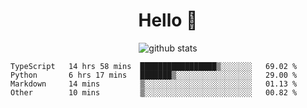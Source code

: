 <h1 align="center">Hello 👋 </h3>

<p align="center">
  <img src="https://github-readme-stats.vercel.app/api?username=syeehyn&hide=stars,prs,issues,contribs&count_private=true&hide_title=true" alt="github stats" />
</p>

<!--START_SECTION:waka-->
```text
TypeScript   14 hrs 58 mins  █████████████████▒░░░░░░░   69.02 % 
Python       6 hrs 17 mins   ███████▒░░░░░░░░░░░░░░░░░   29.00 % 
Markdown     14 mins         ▒░░░░░░░░░░░░░░░░░░░░░░░░   01.13 % 
Other        10 mins         ▒░░░░░░░░░░░░░░░░░░░░░░░░   00.82 % 
```
<!--END_SECTION:waka-->
